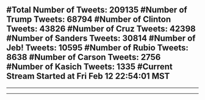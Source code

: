 #Total Number of Tweets: 209135 
#Number of Trump Tweets: 68794
#Number of Clinton Tweets: 43826
#Number of Cruz Tweets: 42398
#Number of Sanders Tweets: 30814
#Number of Jeb! Tweets: 10595
#Number of Rubio Tweets: 8638
#Number of Carson Tweets: 2756
#Number of Kasich Tweets: 1335
#Current Stream Started at Fri Feb 12 22:54:01 MST
---
---
---
